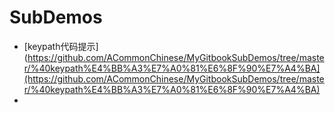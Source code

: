 # SubDemos

* [keypath代码提示](https://github.com/ACommonChinese/MyGitbookSubDemos/tree/master/%40keypath%E4%BB%A3%E7%A0%81%E6%8F%90%E7%A4%BA](https://github.com/ACommonChinese/MyGitbookSubDemos/tree/master/%40keypath%E4%BB%A3%E7%A0%81%E6%8F%90%E7%A4%BA)
* 


